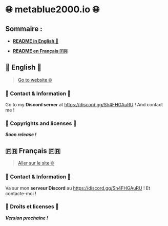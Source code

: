 # 🌐 metablue2000.io 🌐

## Sommaire :
+ [**README in English 🏴󠁧󠁢󠁥󠁮󠁧󠁿󠁧󠁢󠁥󠁮󠁧󠁿**](https://github.com/MetaBlue2000/metablue2000.github.io/blob/main/README.md#-english-)
- [**README en Français 🇫🇷**](https://github.com/MetaBlue2000/metablue2000.github.io/blob/main/README.md#-fran%C3%A7ais-)


## 🏴󠁧󠁢󠁥󠁮󠁧󠁿󠁧󠁢󠁥󠁮󠁧󠁿 English 🏴󠁧󠁢󠁥󠁮󠁧󠁿󠁧󠁢󠁥󠁮󠁧󠁿
> [Go to website 🌐](https://metablue2000.github.io)

### 👥 Contact & Information 👥
Go to my **Discord server** at https://discord.gg/Sh4FHGAuRU !
And contact me !

### 📰 Copyrights and licenses 📰
***Soon release !***

## 🇫🇷 Français 🇫🇷
> [Aller sur le site 🌐](https://metablue2000.github.io)

### 👥 Contact & Information 👥
Va sur mon **serveur Discord** au https://discord.gg/Sh4FHGAuRU !
Et contacte-moi !

### 📰 Droits et licenses 📰
***Version prochaine !***
